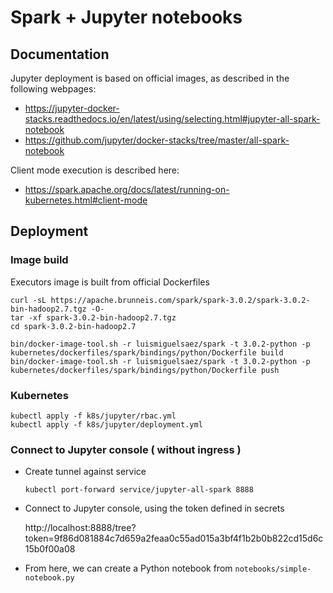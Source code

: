 
# Spark + Jupyter notebooks

## Documentation

Jupyter deployment is based on official images, as described in the following webpages:

- https://jupyter-docker-stacks.readthedocs.io/en/latest/using/selecting.html#jupyter-all-spark-notebook
- https://github.com/jupyter/docker-stacks/tree/master/all-spark-notebook

Client mode execution is described here:

- https://spark.apache.org/docs/latest/running-on-kubernetes.html#client-mode


## Deployment

### Image build

Executors image is built from official Dockerfiles

```
curl -sL https://apache.brunneis.com/spark/spark-3.0.2/spark-3.0.2-bin-hadoop2.7.tgz -O-
tar -xf spark-3.0.2-bin-hadoop2.7.tgz
cd spark-3.0.2-bin-hadoop2.7

bin/docker-image-tool.sh -r luismiguelsaez/spark -t 3.0.2-python -p kubernetes/dockerfiles/spark/bindings/python/Dockerfile build
bin/docker-image-tool.sh -r luismiguelsaez/spark -t 3.0.2-python -p kubernetes/dockerfiles/spark/bindings/python/Dockerfile push
```

### Kubernetes

```
kubectl apply -f k8s/jupyter/rbac.yml
kubectl apply -f k8s/jupyter/deployment.yml
```

### Connect to Jupyter console ( without ingress )

- Create tunnel against service

    ```
    kubectl port-forward service/jupyter-all-spark 8888
    ```

- Connect to Jupyter console, using the token defined in secrets

    http://localhost:8888/tree?token=9f86d081884c7d659a2feaa0c55ad015a3bf4f1b2b0b822cd15d6c15b0f00a08

- From here, we can create a Python notebook from ```notebooks/simple-notebook.py```
